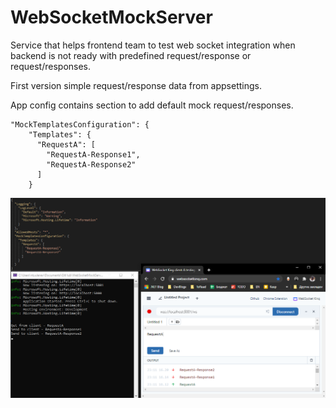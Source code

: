 # WebSocketMockServer
Service that helps frontend team to test web socket integration when backend is not ready with predefined request/response or request/responses.

First version simple request/response data from appsettings.

App config contains section to add default mock request/responses.

```
"MockTemplatesConfiguration": {
    "Templates": {
      "RequestA": [
        "RequestA-Response1",
        "RequestA-Response2"
      ]
    }
```
![example](Example.PNG)
